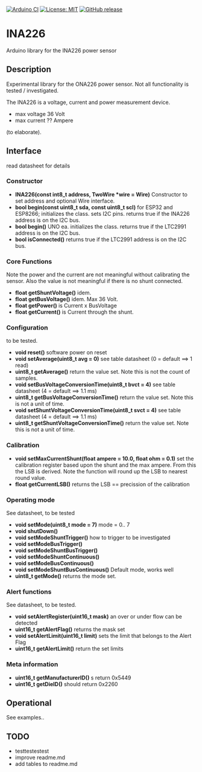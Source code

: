
[![Arduino CI](https://github.com/RobTillaart/INA226/workflows/Arduino%20CI/badge.svg)](https://github.com/marketplace/actions/arduino_ci)
[![License: MIT](https://img.shields.io/badge/license-MIT-green.svg)](https://github.com/RobTillaart/INA226/blob/master/LICENSE)
[![GitHub release](https://img.shields.io/github/release/RobTillaart/INA226.svg?maxAge=3600)](https://github.com/RobTillaart/INA226/releases)


# INA226

Arduino library for the INA226 power sensor


## Description

Experimental library for the ONA226 power sensor.
Not all functionality is tested / investigated.

The INA226 is a voltage, current and power measurement device.
- max voltage 36 Volt
- max current ?? Ampere

(to elaborate).



## Interface

read datasheet for details

### Constructor

- **INA226(const int8_t address, TwoWire \*wire = Wire)** Constructor to set address and optional Wire interface.
- **bool begin(const uint8_t sda, const uint8_t scl)** for ESP32 and ESP8266;  initializes the class.
sets I2C pins.
returns true if the INA226 address is on the I2C bus.
- **bool begin()** UNO ea. initializes the class. 
returns true if the LTC2991 address is on the I2C bus.
- **bool isConnected()** returns true if the LTC2991 address is on the I2C bus.


### Core Functions

Note the power and the current are not meaningful without calibrating
the sensor. Also the value is not meaningful if there is no shunt connected.

- **float getShuntVoltage()** idem.
- **float getBusVoltage()** idem. Max 36 Volt.
- **float getPower()** is Current x BusVoltage
- **float getCurrent()** is Current through the shunt.


### Configuration

to be tested.

- **void reset()** software power on reset
- **void setAverage(uint8_t avg = 0)** see table datasheet
(0 = default ==> 1 read)
- **uint8_t getAverage()** return the value set. Note this is not the count of samples.
- **void setBusVoltageConversionTime(uint8_t bvct = 4)** see table datasheet
(4 = default ==> 1.1 ms)
- **uint8_t  getBusVoltageConversionTime()** return the value set. Note this is not a unit of time.
- **void setShuntVoltageConversionTime(uint8_t svct = 4)** see table datasheet
(4 = default ==> 1.1 ms)
- **uint8_t getShuntVoltageConversionTime()** return the value set. Note this is not a unit of time.

### Calibration

- **void setMaxCurrentShunt(float ampere = 10.0, float ohm = 0.1)** set the calibration register based upon the shunt and the max ampere. From this the LSB is derived. Note the function will round up the LSB to nearest round value.
- **float getCurrentLSB()** returns the LSB == precission of the calibration


### Operating mode

See datasheet, to be tested

- **void setMode(uint8_t mode = 7)** mode = 0.. 7
- **void shutDown()**
- **void setModeShuntTrigger()** how to trigger to be investigated
- **void setModeBusTrigger()** 
- **void setModeShuntBusTrigger()**
- **void setModeShuntContinuous()** 
- **void setModeBusContinuous()**
- **void setModeShuntBusContinuous()** Default mode, works well
- **uint8_t getMode()** returns the mode set.


### Alert functions

See datasheet, to be tested.

- **void setAlertRegister(uint16_t mask)** an over or under flow can be detected
- **uint16_t getAlertFlag()** returns the mask set
- **void setAlertLimit(uint16_t limit)** sets the limit that belongs to the Alert Flag
- **uint16_t getAlertLimit()** return the set limits


### Meta information

- **uint16_t getManufacturerID()** s return 0x5449
- **uint16_t getDieID()** should return 0x2260


## Operational

See examples..


## TODO

- testtestestest
- improve readme.md
- add tables to readme.md
